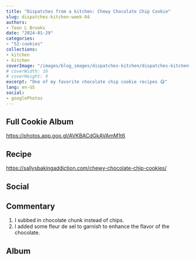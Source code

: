 ```yaml
---
title: "Dispatches from a kitchen: Chewy Chocolate Chip Cookie"
slug: dispatches-kitchen-week-04
authors:
- Teon L Brooks
date: "2024-01-29"
categories:
- "52-cookies"
collections:
- kitchen
- kitchen
coverImage: "/images/blog_images/dispatches-kitchen/dispatches-kitchen-week-04.jpg"
# coverWidth: 16
# coverHeight: 9
excerpt: "One of my favorite chocolate chip cookie recipes 😋"
lang: en-US
social:
- googlePhotos
---
```

<script> import Callout from '$lib/components/Callout.svelte'; </script>

<Callout>
<h2>Full Cookie Album</h2>

<https://photos.app.goo.gl/AVKBACdGkAVAmM1t6>
</Callout>

## Recipe

<https://sallysbakingaddiction.com/chewy-chocolate-chip-cookies/>

## Social

<div>
  <span id="teonbrooks.com-3kk4ymvjb7m23"></span>
  <script async src="https://assets.bluesky.lol/js/b1.js" data-handle="teonbrooks.com" data-skeet="3kk4ymvjb7m23" ></script>
</div>

## Commentary

1. I subbed in chocolate chunk instead of chips.
2. I added some fleur de sel to garnish to enhance the flavor of the chocolate.

## Album

<div class="pa-carousel-widget" style="width:100%; height:480px; display:none;"
  data-link="https://photos.app.goo.gl/AVKBACdGkAVAmM1t6"
  data-title="Dispatches from the kitchen: 52 Week Cookie Challenge 🍪"
  data-description="Chewy Chocolate Chip Cookies">
  <object data="https://lh3.googleusercontent.com/pw/ABLVV85x-Zke2YxV7uA1V7JJoI5oHq2net97mVja86aH_QDmhaumoPE6LwH6GrKneY041AZng2YGQW_LSwahgAyKmamfSNbvIFowah3iMgZLSqicd4HAu6iE=w640-h480"></object>
  <object data="https://lh3.googleusercontent.com/pw/ABLVV87EG8Fd_bnqqRIUeDSHoevWxiqRbCrdOh2vhk5uQs3ClD1SZs2hHOuCYvJG5LAC8OSpdfzKYkBQ9PfB4WsMgM0-Q-VH3b03jWcgz_DTZvo5FzO9BYD_=w640-h480"></object>
  <object data="https://lh3.googleusercontent.com/pw/ABLVV86CP8GGztFz-3jWm02JPMyfgw_mJcR9xP-TQPZFlvwJK6ZymjQDxB9Xm0mRo4VE9XjF1UodHcvsPVjUAOGCfeA71BbXWVj1A8vAMdCgP2FXDFbpjAOF=w640-h480"></object>
  <object data="https://lh3.googleusercontent.com/pw/ABLVV86SGY4ym-zrZvWPzNe2kp7559heEGQI3cffkS7bwYbA8EA3LDY_UVed7cfw7hevo3YN1VVTb3U1Q01nYdT-Wt6rZgh_aerNAs70R8-7SDjXDTSxFHwm=w640-h480"></object>
  <object data="https://lh3.googleusercontent.com/pw/ABLVV84yCm85epRN1srn5dAS3VS8is1FuZfZggjp59Gt0RmIf-fz6cyt5ESVAKBGOD5eN1IcWqZ_mjBnUqvjJRo6T-Zjog2he_3xZO7RpQNAlo5DqcPU9FGM=w640-h480"></object>
  <object data="https://lh3.googleusercontent.com/pw/ABLVV85-Scyql25XBeLjuuFXpQxaklCq0jYsP_Zi4IwkFoSEEBfNH_ObHHoIBO3B4VdXRr5FtFsW1xnaY96F58rznbx5xlrqWbaYctr9Dld5TI3WyyNxPkkg=w640-h480"></object>
  <object data="https://lh3.googleusercontent.com/pw/ABLVV86x9tOkcFX75MPxdQ3AZIQUzAew04cbzp8C_SSvzerGgn1_wqjCoUINaHcdNdZVGpTkHk2ess3rAO1YxzdYXYUq6YyZH5uSiVlpQFY3MNWM20oycgl3=w640-h480"></object>
  <object data="https://lh3.googleusercontent.com/pw/ABLVV87aF2ep1cVLJU9KYfnR38FfVtjA1oT-S7VFVXNrXm4A4avnanRcciZAqKnvSPIFOvdE3DvZIb6QElZQBVuY_kx1Sq0whU-gguRPCqA0bQthd9BmZCUy=w640-h480"></object>
  <object data="https://lh3.googleusercontent.com/pw/ABLVV86Lxirruvkm3aX4Ykux9h8cG7lklzHUdYTde1I4011iL81fPVpXUkbMQI-L-n3Hf-UuBb97qcfHTmIIxQ1E5-ugzSC5wjZNKEdrgjlksOJlEzyQzX7Z=w640-h480"></object>
  <object data="https://lh3.googleusercontent.com/pw/ABLVV85k_I_Nq_ghfzSMfv5f8OzkBSiqXPHFaD27w--UkW5SleZIaiospl39cTKRWEXgCle1vNJV_UePGO-aPFxaBPglZmYn4FhMmWxPifIJhiA_yt-HPD-z=w640-h480"></object>
  <object data="https://lh3.googleusercontent.com/pw/ABLVV84glgkTxDgL3vaImvLwQhyJLZZSVdc0-agsINa-QUt3Ln2vMETcfhqLpUmVy9VvacV4mcu-WfAqpvDvYazQzF1Lds3oBViJ2wMsFvCX82l32g_EEpSL=w640-h480"></object>
  <object data="https://lh3.googleusercontent.com/pw/ABLVV86rHGFjpsnxTRLamXsn5XSV_T_pNylESPtngP-QrNGegUMIelPoPLiCp7LiEI-bUbyjySBcJEFZVs3JhEX3LkwaUYNmBS3_OAdekN3vaM3AtZ2BTVVP=w640-h480"></object>
  <object data="https://lh3.googleusercontent.com/pw/ABLVV87FUnmywdHQwQ1OTaKsY6Kh4TltE4Vj-FB9Czq8teQoaDqZzRS2adnn_likLA3jTnbNwLD5clNlgoc9hPYPgud2dHZKpqgUxFK7nTANWtyX9f7_8UuB=w640-h480"></object>
  <object data="https://lh3.googleusercontent.com/pw/ABLVV87tSM3GnPs09RFRXYPJk0jT1qKm87FDhd740ZHRTbVzV4jBxlL3Z3X-Ebkz2eAeT6Ftcnj6lNvHYEq2C1jWhuBO8NSbmAyY-dAdki_kBGQ0PjLUdecz=w640-h480"></object>
  <object data="https://lh3.googleusercontent.com/pw/ABLVV84Lt-dL9IxU0claSAGlwGYXrjKKT5pgEgyhFK2aH_h3BsWXv2QVDbfixfLYDw235qLU2yFue31uRQresq5GzrPKRJI3bKeRRh9j4JrRokMCnHsja0Xu=w640-h480"></object>
  <object data="https://lh3.googleusercontent.com/pw/ABLVV84qkomRbKhr6UL9XRbuV7pYtCcJccRYGm6L8cdp6ntovj2mCvOPNvJXTOa42dAT3ZzFi8kqgQHkDYPTPycq7QOpde3Nsu1d9Iwu-9aKK8YxtFfSXpMi=w640-h480"></object>
  <object data="https://lh3.googleusercontent.com/pw/ABLVV87Mykduqwb4aN7TkpQPDkdUB28myK2PKf_9uc7wOGaTt-4QAVmMOMvdeJ5FE_KhRrd0ba1y-8S5y-AFYqQmSbHcBChS13hbflgi_Vn8iTuNFHknnGYo=w640-h480"></object>
  <object data="https://lh3.googleusercontent.com/pw/ABLVV85AwwucR2AKsun6lwzYDgopw3CWulf9WmDUegmWAnKXpLSeazHUES19KEaH7CFdEnFajDg2MeMZYqGdAgzFPMlHVC20EV8BIJuk4ARGsVcQjN3u2HMH=w640-h480"></object>
  <object data="https://lh3.googleusercontent.com/pw/ABLVV846oLcWlfh_NmYmfy5DAf9pz9X5akVrMMT-ebUyI4OXpBEdQGIYeD95DW6JDPKW2JwISRq7s54-D0vIk9TP7XRa2yj9urnLt-FCDtSUa-Td6aOlImr5=w640-h480"></object>
  <object data="https://lh3.googleusercontent.com/pw/ABLVV87bk_5HbQxhfyL25PGc0Dzg9_TQ7PVd3QCNW2zpun0apDrNYCbcRn_gU4NdNRwxBCItGhr0KXqSVfsyxVaLMwWwAvf94MVgvFE2JbqHcY1sqGvYOH7z=w640-h480"></object>
  <object data="https://lh3.googleusercontent.com/pw/ABLVV86kZELOdkch1waGBaCEFfPWXpsxWUmNIn4viifG37c6KOv-9zDZRm31BDHnFaRWisV0oJS1FDZdulL1pBXZ51OpbqkZKfvHUpWUk5yJ_6LufntD1nyd=w640-h480"></object>
  <object data="https://lh3.googleusercontent.com/pw/ABLVV85aeyW4ANjitzLpD1Lpsmlv-t6h_uob_W3HqAFy-WqWh-TdswsiZtzxG77MZn417ulU-0M617NjwUQAZQj1UpjMcee5PAMB3e9Lb5E_1a7n6WbxqATP=w640-h480"></object>
  <object data="https://lh3.googleusercontent.com/pw/ABLVV853CYdv9v-0K6od3D8dkHNLrz9I6F6S2g3mXJqw8yEf6IjSAk39oER3j9xweDj6elnFMR0fPb06Z_rg7uLBCsnRe6eQzvpdymI-K6G9Y04S7SojpQBk=w640-h480"></object>
  <object data="https://lh3.googleusercontent.com/pw/ABLVV84qcohDAk1VL_-X8yT6n1F2xJemjU_nUtwrW7mkyRsJhilX_SsL8P9KebxieGDLUeSPLP0m5YjGZcoHZEPB0YoM4t_p0W1ok8kkrTPyhi0Ngg4m03Tp=w640-h480"></object>
  <object data="https://lh3.googleusercontent.com/pw/ABLVV86jW6Ig6rkBGbsiPJOkgEtOtG6bVjs5Ed6V7DwCUIx3DJInjOI9K45q480CT75K71HZyaUKvRZF3jen7IzOoA9bxRDbOqLzLV7lOJ3Oj78jBL16D3F6=w640-h480"></object>
</div>
